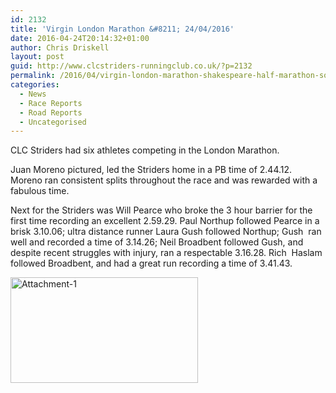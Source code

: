 ```yaml
---
id: 2132
title: 'Virgin London Marathon &#8211; 24/04/2016'
date: 2016-04-24T20:14:32+01:00
author: Chris Driskell
layout: post
guid: http://www.clcstriders-runningclub.co.uk/?p=2132
permalink: /2016/04/virgin-london-marathon-shakespeare-half-marathon-southampton-half-marathon-24042016/
categories:
  - News
  - Race Reports
  - Road Reports
  - Uncategorised
---
```

CLC Striders had six athletes competing in the London Marathon.

Juan Moreno pictured, led the Striders home in a PB time of 2.44.12. Moreno ran consistent splits throughout the race and was rewarded with a fabulous time.

Next for the Striders was Will Pearce who broke the 3 hour barrier for the first time recording an excellent 2.59.29. Paul Northup followed Pearce in a brisk 3.10.06; ultra distance runner Laura Gush followed Northup; Gush  ran well and recorded a time of 3.14.26; Neil Broadbent followed Gush, and despite recent struggles with injury, ran a respectable 3.16.28. Rich  Haslam followed Broadbent, and had a great run recording a time of 3.41.43.

[<img class="alignnone size-medium wp-image-2137" src="http://www.clcstriders-runningclub.co.uk/wplive/wp-content/uploads/2016/04/Attachment-1-300x169.jpg" alt="Attachment-1" width="300" height="169" srcset="http://www.clcstriders-runningclub.co.uk/wplive/wp-content/uploads/2016/04/Attachment-1-300x169.jpg 300w, http://www.clcstriders-runningclub.co.uk/wplive/wp-content/uploads/2016/04/Attachment-1-1024x576.jpg 1024w, http://www.clcstriders-runningclub.co.uk/wplive/wp-content/uploads/2016/04/Attachment-1.jpg 1600w" sizes="(max-width: 300px) 100vw, 300px" />](http://www.clcstriders-runningclub.co.uk/wplive/wp-content/uploads/2016/04/Attachment-1.jpg)

&nbsp;